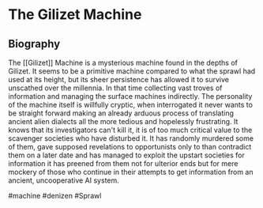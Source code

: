 # The Gilizet Machine

## Biography

The [[Gilizet]] Machine is a mysterious machine found in the depths of Gilizet.  It seems to be a primitive machine compared to what the sprawl had used at its height, but its sheer persistence has allowed it to survive unscathed over the millennia.  In that time collecting vast troves of information and managing the surface machines indirectly.  The personality of the machine itself is willfully cryptic, when interrogated it never wants to be straight forward making an already arduous process of translating ancient alien dialects all the more tedious and hopelessly frustrating.  It knows that its investigators can't kill it, it is of too much critical value to the scavenger societies who have disturbed it.  It has randomly murdered some of them, gave supposed revelations to opportunists only to than contradict them on a later date and has managed to exploit the upstart societies for information it has preened from them not for ulterior ends but for mere mockery of those who continue in their attempts to get information from an ancient, uncooperative AI system.

#machine 
#denizen 
#Sprawl 
